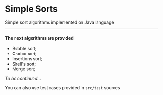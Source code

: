 # Simple Sorts
Simple sort algorithms implemented on Java language
***

#### The next algorithms are provided

* Bubble sort;
* Choice sort;
* Insertions sort;
* Shell's sort;
* Merge sort;

_To be continued..._

You can also use test cases provided in `src/test` sources

